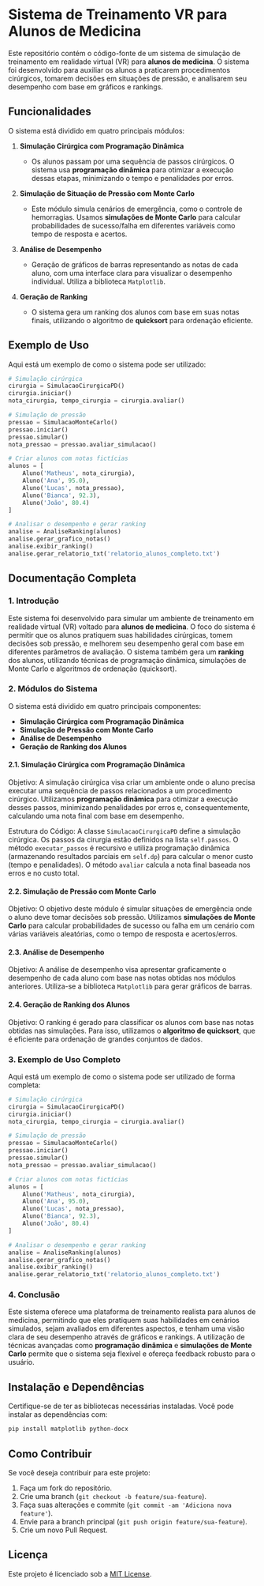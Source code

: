 
# Sistema de Treinamento VR para Alunos de Medicina

Este repositório contém o código-fonte de um sistema de simulação de treinamento em realidade virtual (VR) para **alunos de medicina**. O sistema foi desenvolvido para auxiliar os alunos a praticarem procedimentos cirúrgicos, tomarem decisões em situações de pressão, e analisarem seu desempenho com base em gráficos e rankings.

## Funcionalidades

O sistema está dividido em quatro principais módulos:

1. **Simulação Cirúrgica com Programação Dinâmica**
    - Os alunos passam por uma sequência de passos cirúrgicos. O sistema usa **programação dinâmica** para otimizar a execução dessas etapas, minimizando o tempo e penalidades por erros.
    
2. **Simulação de Situação de Pressão com Monte Carlo**
    - Este módulo simula cenários de emergência, como o controle de hemorragias. Usamos **simulações de Monte Carlo** para calcular probabilidades de sucesso/falha em diferentes variáveis como tempo de resposta e acertos.

3. **Análise de Desempenho**
    - Geração de gráficos de barras representando as notas de cada aluno, com uma interface clara para visualizar o desempenho individual. Utiliza a biblioteca `Matplotlib`.

4. **Geração de Ranking**
    - O sistema gera um ranking dos alunos com base em suas notas finais, utilizando o algoritmo de **quicksort** para ordenação eficiente.

## Exemplo de Uso

Aqui está um exemplo de como o sistema pode ser utilizado:

```python
# Simulação cirúrgica
cirurgia = SimulacaoCirurgicaPD()
cirurgia.iniciar()
nota_cirurgia, tempo_cirurgia = cirurgia.avaliar()

# Simulação de pressão
pressao = SimulacaoMonteCarlo()
pressao.iniciar()
pressao.simular()
nota_pressao = pressao.avaliar_simulacao()

# Criar alunos com notas fictícias
alunos = [
    Aluno('Matheus', nota_cirurgia),
    Aluno('Ana', 95.0),
    Aluno('Lucas', nota_pressao),
    Aluno('Bianca', 92.3),
    Aluno('João', 80.4)
]

# Analisar o desempenho e gerar ranking
analise = AnaliseRanking(alunos)
analise.gerar_grafico_notas()
analise.exibir_ranking()
analise.gerar_relatorio_txt('relatorio_alunos_completo.txt')
```

## Documentação Completa

### 1. Introdução

Este sistema foi desenvolvido para simular um ambiente de treinamento em realidade virtual (VR) voltado para **alunos de medicina**. O foco do sistema é permitir que os alunos pratiquem suas habilidades cirúrgicas, tomem decisões sob pressão, e melhorem seu desempenho geral com base em diferentes parâmetros de avaliação. O sistema também gera um **ranking** dos alunos, utilizando técnicas de programação dinâmica, simulações de Monte Carlo e algoritmos de ordenação (quicksort).

### 2. Módulos do Sistema

O sistema está dividido em quatro principais componentes:
- **Simulação Cirúrgica com Programação Dinâmica**
- **Simulação de Pressão com Monte Carlo**
- **Análise de Desempenho**
- **Geração de Ranking dos Alunos**

#### 2.1. Simulação Cirúrgica com Programação Dinâmica

Objetivo: A simulação cirúrgica visa criar um ambiente onde o aluno precisa executar uma sequência de passos relacionados a um procedimento cirúrgico. Utilizamos **programação dinâmica** para otimizar a execução desses passos, minimizando penalidades por erros e, consequentemente, calculando uma nota final com base em desempenho.

Estrutura do Código: A classe `SimulacaoCirurgicaPD` define a simulação cirúrgica. Os passos da cirurgia estão definidos na lista `self.passos`. O método `executar_passos` é recursivo e utiliza programação dinâmica (armazenando resultados parciais em `self.dp`) para calcular o menor custo (tempo e penalidades). O método `avaliar` calcula a nota final baseada nos erros e no custo total.

#### 2.2. Simulação de Pressão com Monte Carlo

Objetivo: O objetivo deste módulo é simular situações de emergência onde o aluno deve tomar decisões sob pressão. Utilizamos **simulações de Monte Carlo** para calcular probabilidades de sucesso ou falha em um cenário com várias variáveis aleatórias, como o tempo de resposta e acertos/erros.

#### 2.3. Análise de Desempenho

Objetivo: A análise de desempenho visa apresentar graficamente o desempenho de cada aluno com base nas notas obtidas nos módulos anteriores. Utiliza-se a biblioteca `Matplotlib` para gerar gráficos de barras.

#### 2.4. Geração de Ranking dos Alunos

Objetivo: O ranking é gerado para classificar os alunos com base nas notas obtidas nas simulações. Para isso, utilizamos o **algoritmo de quicksort**, que é eficiente para ordenação de grandes conjuntos de dados.

### 3. Exemplo de Uso Completo

Aqui está um exemplo de como o sistema pode ser utilizado de forma completa:

```python
# Simulação cirúrgica
cirurgia = SimulacaoCirurgicaPD()
cirurgia.iniciar()
nota_cirurgia, tempo_cirurgia = cirurgia.avaliar()

# Simulação de pressão
pressao = SimulacaoMonteCarlo()
pressao.iniciar()
pressao.simular()
nota_pressao = pressao.avaliar_simulacao()

# Criar alunos com notas fictícias
alunos = [
    Aluno('Matheus', nota_cirurgia),
    Aluno('Ana', 95.0),
    Aluno('Lucas', nota_pressao),
    Aluno('Bianca', 92.3),
    Aluno('João', 80.4)
]

# Analisar o desempenho e gerar ranking
analise = AnaliseRanking(alunos)
analise.gerar_grafico_notas()
analise.exibir_ranking()
analise.gerar_relatorio_txt('relatorio_alunos_completo.txt')
```

### 4. Conclusão

Este sistema oferece uma plataforma de treinamento realista para alunos de medicina, permitindo que eles pratiquem suas habilidades em cenários simulados, sejam avaliados em diferentes aspectos, e tenham uma visão clara de seu desempenho através de gráficos e rankings. A utilização de técnicas avançadas como **programação dinâmica** e **simulações de Monte Carlo** permite que o sistema seja flexível e ofereça feedback robusto para o usuário.

## Instalação e Dependências

Certifique-se de ter as bibliotecas necessárias instaladas. Você pode instalar as dependências com:

```bash
pip install matplotlib python-docx
```

## Como Contribuir

Se você deseja contribuir para este projeto:
1. Faça um fork do repositório.
2. Crie uma branch (`git checkout -b feature/sua-feature`).
3. Faça suas alterações e commite (`git commit -am 'Adiciona nova feature'`).
4. Envie para a branch principal (`git push origin feature/sua-feature`).
5. Crie um novo Pull Request.

## Licença

Este projeto é licenciado sob a [MIT License](LICENSE).
